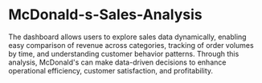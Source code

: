 # McDonald-s-Sales-Analysis
The dashboard allows users to explore sales data dynamically, enabling easy comparison of revenue across categories, tracking of order volumes by time, and understanding customer behavior patterns. Through this analysis, McDonald's can make data-driven decisions to enhance operational efficiency, customer satisfaction, and profitability.  
